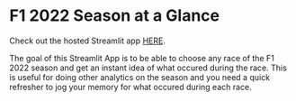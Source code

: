 # F1 2022 Season at a Glance

Check out the hosted Streamlit app [HERE](https://amazing.streamlit.app).

The goal of this Streamlit App is to be able to choose any race of the F1 2022 season and get an instant idea of what occured during the race.
This is useful for doing other analytics on the season and you need a quick refresher to jog your memory for what occured during each race.


